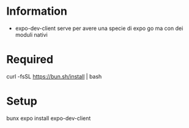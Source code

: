 # Information

- expo-dev-client serve per avere una specie di expo go ma con dei moduli nativi

# Required

curl -fsSL https://bun.sh/install | bash

# Setup

bunx expo install expo-dev-client
